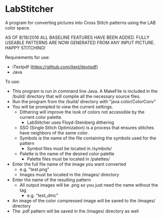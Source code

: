 # LabStitcher
A program for converting pictures into Cross Stitch patterns using the LAB color space.

AS OF 8/18/2016 ALL BASELINE FEATURES HAVE BEEN ADDED.  FULLY USEABLE PATTERNS ARE NOW GENERATED FROM ANY INPUT PICTURE.
HAPPY STITCHING!

Requirements for use:
- iTextpdf (https://github.com/itext/itextpdf)
- Java

To use:

- This program is run in command line Java.  A MakeFile is included in the /build/ directory that will compile all the necessary source files.
- Run the program from the /build/ directory with "java color/ColorConv"
- You will be prompted to view the current settings.
  - Dithering will improve the look of colors not accessible by the current color palette.
    - LabStitcher uses Floyd-Steinberg dithering
  - SSO (Single Stitch Optimization) is a process that ensures stitches have neighbors of the same color.
  - Symbols is the name of the file containing the symbols used for the pattern
    - Symbol files must be located in /symbols/
  - Palette is the name of the desired color palette
    - Palette files must be located in /palettes/
- Enter the full file name of the image you want converted
  - e.g. "test.png"
  - Images must be located in the /images/ directory
- Enter the name of the resulting pattern
  - All output images will be .png so you just need the name without the tag
    - e.g. "test_dmc"
- An image of the color compressed image will be saved to the /images/ directory
- The .pdf pattern will be saved in the /images/ directory as well
